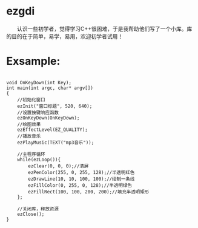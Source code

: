 # ezgdi
　　认识一些初学者，觉得学习C++很困难，于是我帮助他们写了一个小库。库的目的在于简单，易学，易用，欢迎初学者试用！

# Exsample:

<pre><code>
void OnKeyDown(int Key);
int main(int argc, char* argv[])
{
    //初始化窗口
    ezInit("窗口标题", 520, 640);
    //设置按键响应函数
    ezOnKeyDown(OnKeyDown);
    //绘图效果
    ezEffectLevel(EZ_QUALITY);
    //播放音乐
    ezPlayMusic(TEXT("mp3音乐"));

    //主程序循环
    while(ezLoop()){
        ezClear(0, 0, 0);//清屏
        ezPenColor(255, 0, 255, 128);//半透明红色
        ezDrawLine(10, 10, 100, 100);//绘制一条线
        ezFillColor(0, 255, 0, 128);//半透明绿色
        ezFillRect(100, 100, 200, 200);//填充半透明矩形
    };
    
    //关闭库，释放资源
    ezClose();
}
</pre></code>
